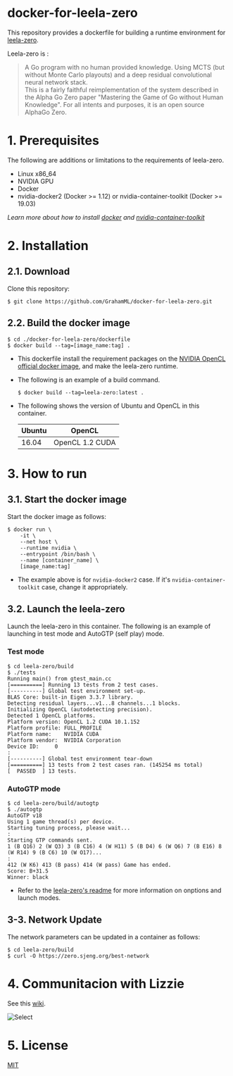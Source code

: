 # docker-for-leela-zero
This repository provides a dockerfile for building a runtime environment for [leela-zero](https://github.com/leela-zero/leela-zero).

Leela-zero is :
>A Go program with no human provided knowledge. Using MCTS (but without Monte Carlo playouts) and a deep residual convolutional neural network stack.  
This is a fairly faithful reimplementation of the system described in the Alpha Go Zero paper "Mastering the Game of Go without Human Knowledge". For all intents and purposes, it is an open source AlphaGo Zero.

# 1. Prerequisites  
The following are additions or limitations to the requirements of leela-zero. 
+ Linux x86_64
+ NVIDIA GPU
+ Docker
+ nvidia-docker2 (Docker >= 1.12) or nvidia-container-toolkit (Docker >= 19.03)  

_Learn more about how to install [docker](https://github.com/Microsoft/MMdnn/blob/master/docs/InstallDockerCE.md) and [nvidia-container-toolkit](https://github.com/NVIDIA/nvidia-docker#quickstart)_

# 2. Installation
## 2.1. Download
Clone this repository:  
```console
$ git clone https://github.com/GrahamML/docker-for-leela-zero.git
```
## 2.2. Build the docker image


```console
$ cd ./docker-for-leela-zero/dockerfile
$ docker build --tag=[image_name:tag] .
```  
+ This dockerfile install the requirement packages on the [NVIDIA OpenCL official docker image](https://hub.docker.com/r/nvidia/opencl), and make the leela-zero runtime.
+ The following is an example of a build command.  
    ```
    $ docker build --tag=leela-zero:latest . 
    ```
+ The following shows the version of Ubuntu and OpenCL in this container. 

    | Ubuntu | OpenCL              |
    |--------|---------------------|
    | 16.04  | OpenCL 1.2 CUDA     |

# 3. How to run
## 3.1. Start the docker image
Start the docker image as follows:  
```console
$ docker run \
    -it \
    --net host \
    --runtime nvidia \
    --entrypoint /bin/bash \
    --name [container_name] \
    [image_name:tag]
```  
+ The example above is for `nvidia-docker2` case. If it's `nvidia-container-toolkit` case, change it appropriately.   
## 3.2. Launch the leela-zero
Launch the leela-zero in this container. The following is an example of launching in test mode and AutoGTP (self play) mode.
### Test mode
```console
$ cd leela-zero/build
$ ./tests
Running main() from gtest_main.cc
[==========] Running 13 tests from 2 test cases.
[----------] Global test environment set-up.
BLAS Core: built-in Eigen 3.3.7 library.
Detecting residual layers...v1...8 channels...1 blocks.
Initializing OpenCL (autodetecting precision).
Detected 1 OpenCL platforms.
Platform version: OpenCL 1.2 CUDA 10.1.152
Platform profile: FULL_PROFILE
Platform name:    NVIDIA CUDA
Platform vendor:  NVIDIA Corporation
Device ID:     0
:
[----------] Global test environment tear-down
[==========] 13 tests from 2 test cases ran. (145254 ms total)
[  PASSED  ] 13 tests.
```
### AutoGTP mode
```console
$ cd leela-zero/build/autogtp
$ ./autogtp
AutoGTP v18
Using 1 game thread(s) per device.
Starting tuning process, please wait...
:
Starting GTP commands sent.
1 (B Q16) 2 (W Q3) 3 (B C16) 4 (W H11) 5 (B D4) 6 (W Q6) 7 (B E16) 8 (W R14) 9 (B C6) 10 (W O17)...
:
412 (W K6) 413 (B pass) 414 (W pass) Game has ended.
Score: B+31.5
Winner: black
```  
+ Refer to the [leela-zero's readme](https://github.com/leela-zero/leela-zero/blob/master/README.md) for more information on onptions and launch modes.

## 3-3. Network Update  
The network parameters can be updated in a container as follows:
```console
$ cd leela-zero/build
$ curl -O https://zero.sjeng.org/best-network
```

# 4. Communitacion with Lizzie  
See this [wiki](https://github.com/GrahamML/docker_for_AQ/wiki/Communitacion-with-Lizzie).  

![Select](https://github.com/GrahamML/docker_for_AQ/wiki/images/Communitacion-with-Lizzie/Fig9.png)

# 5. License  
[MIT](https://github.com/GrahamML/docker_for_leela-zero/blob/master/LICENSE)
